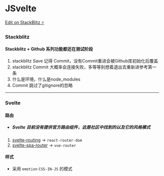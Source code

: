 # JSvelte

[Edit on StackBlitz ⚡️](https://stackblitz.com/edit/jsvelte)

### Stackblitz

#### Stackblitz + Github 系列功能都还在测试阶段

1. stackblitz Save 记得 Commit，没有Commit重进会被Github库初始化后覆盖
2. stackblitz Commit 大概率会连接失败，多等等别想着退出去重新进参考第一条
3. 什么是环境，什么是node_modules
4. Commit 跳过了gitignore的忽略

---

### Svelte

#### 路由

- ##### Svelte 目前没有提供官方路由组件，这是社区中找到的以及它的风格模式

1. [svelte-routing](https://github.com/EmilTholin/svelte-routing) -> `react-router-dom`
2. [svelte-spa-router](https://github.com/ItalyPaleAle/svelte-spa-router) -> `vue-router`


#### 样式

- 采用 `emotion` `CSS-IN-JS` 的模式

